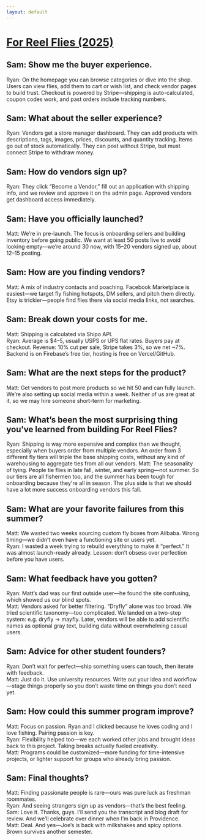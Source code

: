 ```yaml
---
layout: default
---
```


# [For Reel Flies (2025)](https://forreelflies.com)

## Sam: Show me the buyer experience.  
Ryan: On the homepage you can browse categories or dive into the shop. Users can view flies, add them to cart or wish list, and check vendor pages to build trust. Checkout is powered by Stripe—shipping is auto-calculated, coupon codes work, and past orders include tracking numbers.  
## Sam: What about the seller experience?  
Ryan: Vendors get a store manager dashboard. They can add products with descriptions, tags, images, prices, discounts, and quantity tracking. Items go out of stock automatically. They can post without Stripe, but must connect Stripe to withdraw money.  

## Sam: How do vendors sign up?  
Ryan: They click “Become a Vendor,” fill out an application with shipping info, and we review and approve it on the admin page. Approved vendors get dashboard access immediately.  

## Sam: Have you officially launched?  
Matt: We’re in pre-launch. The focus is onboarding sellers and building inventory before going public. We want at least 50 posts live to avoid looking empty—we’re around 30 now, with 15–20 vendors signed up, about 12–15 posting.  

## Sam: How are you finding vendors?  
Matt: A mix of industry contacts and poaching. Facebook Marketplace is easiest—we target fly fishing hotspots, DM sellers, and pitch them directly. Etsy is trickier—people find flies there via social media links, not searches.  

## Sam: Break down your costs for me. 
Matt: Shipping is calculated via Shipo API.  
Ryan: Average is $4–5, usually USPS or UPS flat rates. Buyers pay at checkout. Revenue: 10% cut per sale, Stripe takes 3%, so we net ~7%. Backend is on Firebase’s free tier, hosting is free on Vercel/GitHub.  

## Sam: What are the next steps for the product?
Matt: Get vendors to post more products so we hit 50 and can fully launch. We’re also setting up social media within a week. Neither of us are great at it, so we may hire someone short-term for marketing.  

## Sam: What’s been the most surprising thing you've learned from building For Reel Flies?  
Ryan: Shipping is way more expensive and complex than we thought, especially when buyers order from multiple vendors. An order from 3 different fly tiers will triple the base shipping costs, without any kind of warehousing to aggregate ties from all our vendors.
Matt: The seasonality of tying. People tie flies in late fall, winter, and early spring—not summer.  So our tiers are all fishermen too, and the summer has been tough for onboarding because they're all in season.  The plus side is that we should have a lot more success onboarding vendors this fall.

## Sam: What are your favorite failures from this summer?
Matt: We wasted two weeks sourcing custom fly boxes from Alibaba. Wrong timing—we didn’t even have a functioning site or users yet.  
Ryan: I wasted a week trying to rebuild everything to make it “perfect.” It was almost launch-ready already. Lesson: don’t obsess over perfection before you have users.  

## Sam: What feedback have you gotten?  
Ryan: Matt’s dad was our first outside user—he found the site confusing, which showed us our blind spots.  
Matt: Vendors asked for better filtering. “Dryfly” alone was too broad. We tried scientific taxonomy—too complicated. We landed on a two-step system: e.g. dryfly → mayfly. Later, vendors will be able to add scientific names as optional gray text, building data without overwhelming casual users.  

## Sam: Advice for other student founders?  
Ryan: Don’t wait for perfect—ship something users can touch, then iterate with feedback.  
Matt: Just do it. Use university resources. Write out your idea and workflow—stage things properly so you don’t waste time on things you don’t need yet.  

## Sam: How could this summer program improve?  
Matt: Focus on passion. Ryan and I clicked because he loves coding and I love fishing. Pairing passion is key.  
Ryan: Flexibility helped too—we each worked other jobs and brought ideas back to this project. Taking breaks actually fueled creativity.  
Matt: Programs could be customized—more funding for time-intensive projects, or lighter support for groups who already bring passion.  

## Sam: Final thoughts?  
Matt: Finding passionate people is rare—ours was pure luck as freshman roommates.  
Ryan: And seeing strangers sign up as vendors—that’s the best feeling.  
Sam: Love it. Thanks, guys. I’ll send you the transcript and blog draft for review. And we’ll celebrate over dinner when I’m back in Providence.  
Matt: Deal. And yes—Joe’s is back with milkshakes and spicy options. Brown survives another semester.  
